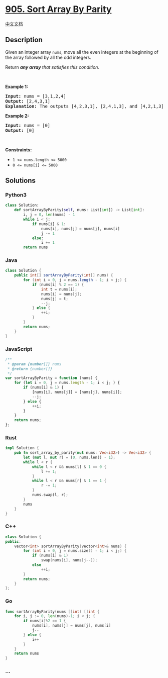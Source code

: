 # [905. Sort Array By Parity](https://leetcode.com/problems/sort-array-by-parity)

[中文文档](/solution/0900-0999/0905.Sort%20Array%20By%20Parity/README.md)

## Description

<p>Given an integer array <code>nums</code>, move all the even integers at the beginning of the array followed by all the odd integers.</p>

<p>Return <em><strong>any array</strong> that satisfies this condition</em>.</p>

<p>&nbsp;</p>
<p><strong class="example">Example 1:</strong></p>

<pre>
<strong>Input:</strong> nums = [3,1,2,4]
<strong>Output:</strong> [2,4,3,1]
<strong>Explanation:</strong> The outputs [4,2,3,1], [2,4,1,3], and [4,2,1,3] would also be accepted.
</pre>

<p><strong class="example">Example 2:</strong></p>

<pre>
<strong>Input:</strong> nums = [0]
<strong>Output:</strong> [0]
</pre>

<p>&nbsp;</p>
<p><strong>Constraints:</strong></p>

<ul>
	<li><code>1 &lt;= nums.length &lt;= 5000</code></li>
	<li><code>0 &lt;= nums[i] &lt;= 5000</code></li>
</ul>

## Solutions

<!-- tabs:start -->

### **Python3**

```python
class Solution:
    def sortArrayByParity(self, nums: List[int]) -> List[int]:
        i, j = 0, len(nums) - 1
        while i < j:
            if nums[i] & 1:
                nums[i], nums[j] = nums[j], nums[i]
                j -= 1
            else:
                i += 1
        return nums
```

### **Java**

```java
class Solution {
    public int[] sortArrayByParity(int[] nums) {
        for (int i = 0, j = nums.length - 1; i < j;) {
            if (nums[i] % 2 == 1) {
                int t = nums[i];
                nums[i] = nums[j];
                nums[j] = t;
                --j;
            } else {
                ++i;
            }
        }
        return nums;
    }
}
```

### **JavaScript**

```js
/**
 * @param {number[]} nums
 * @return {number[]}
 */
var sortArrayByParity = function (nums) {
    for (let i = 0, j = nums.length - 1; i < j; ) {
        if (nums[i] & 1) {
            [nums[i], nums[j]] = [nums[j], nums[i]];
            --j;
        } else {
            ++i;
        }
    }
    return nums;
};
```

### **Rust**

```rust
impl Solution {
    pub fn sort_array_by_parity(mut nums: Vec<i32>) -> Vec<i32> {
        let (mut l, mut r) = (0, nums.len() - 1);
        while l < r {
            while l < r && nums[l] & 1 == 0 {
                l += 1;
            }
            while l < r && nums[r] & 1 == 1 {
                r -= 1;
            }
            nums.swap(l, r);
        }
        nums
    }
}
```

### **C++**

```cpp
class Solution {
public:
    vector<int> sortArrayByParity(vector<int>& nums) {
        for (int i = 0, j = nums.size() - 1; i < j;) {
            if (nums[i] & 1)
                swap(nums[i], nums[j--]);
            else
                ++i;
        }
        return nums;
    }
};
```

### **Go**

```go
func sortArrayByParity(nums []int) []int {
	for i, j := 0, len(nums)-1; i < j; {
		if nums[i]%2 == 1 {
			nums[i], nums[j] = nums[j], nums[i]
			j--
		} else {
			i++
		}
	}
	return nums
}
```

### **...**

```

```

<!-- tabs:end -->
